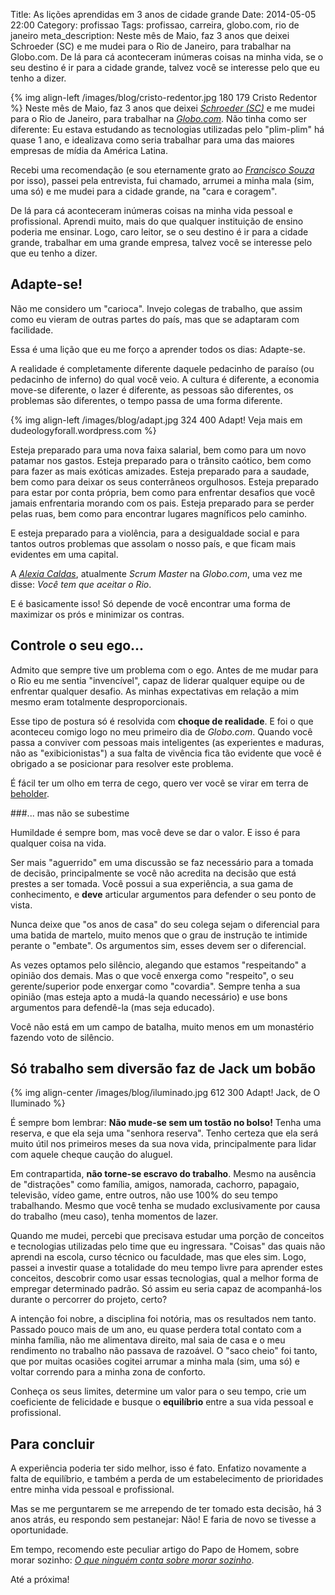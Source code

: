 Title: As lições aprendidas em 3 anos de cidade grande
Date: 2014-05-05 22:00
Category: profissao
Tags: profissao, carreira, globo.com, rio de janeiro
meta_description: Neste mês de Maio, faz 3 anos que deixei Schroeder (SC) e me mudei para o Rio de Janeiro, para trabalhar na Globo.com. De lá para cá aconteceram inúmeras coisas na minha vida, se o seu destino é ir para a cidade grande, talvez você se interesse pelo que eu tenho a dizer.


{% img align-left /images/blog/cristo-redentor.jpg 180 179 Cristo Redentor %}
Neste mês de Maio, faz 3 anos que deixei *[Schroeder (SC)][1]* e me mudei para
o Rio de Janeiro, para trabalhar na *[Globo.com][2]*. Não tinha como ser
diferente: Eu estava estudando as tecnologias utilizadas pelo "plim-plim" há 
quase 1 ano, e idealizava como seria trabalhar para uma das maiores empresas 
de mídia da América Latina.

<!-- PELICAN_END_SUMMARY -->

Recebi uma recomendação (e sou eternamente grato ao *[Francisco Souza][3]* por 
isso), passei pela entrevista, fui chamado, arrumei a minha mala (sim, uma só) 
e me mudei para a cidade grande, na "cara e coragem".

De lá para cá aconteceram inúmeras coisas na minha vida pessoal e profissional. 
Aprendi muito, mais do que qualquer instituição de ensino poderia me ensinar. 
Logo, caro leitor, se o seu destino é ir para a cidade grande, trabalhar em 
uma grande empresa, talvez você se interesse pelo que eu tenho a dizer.


Adapte-se!
----------

Não me considero um "carioca". Invejo colegas de trabalho, que assim como eu 
vieram de outras partes do país, mas que se adaptaram com facilidade.

Essa é uma lição que eu me forço a aprender todos os dias: Adapte-se.

A realidade é completamente diferente daquele pedacinho de paraíso (ou 
pedacinho de inferno) do qual você veio. A cultura é diferente, a economia 
move-se diferente, o lazer é diferente, as pessoas são diferentes, os 
problemas são diferentes, o tempo passa de uma forma diferente.

{% img align-left /images/blog/adapt.jpg 324 400 Adapt! Veja mais em dudeologyforall.wordpress.com %}

Esteja preparado para uma nova faixa salarial, bem como para um novo patamar 
nos gastos. Esteja preparado para o trânsito caótico, bem como para fazer as 
mais exóticas amizades. Esteja preparado para a saudade, bem como para deixar
os seus conterrâneos orgulhosos. Esteja preparado para estar por conta 
própria, bem como para enfrentar desafios que você jamais enfrentaria morando 
com os pais. Esteja preparado para se perder pelas ruas, bem como para 
encontrar lugares magníficos pelo caminho.

E esteja preparado para a violência, para a desigualdade social e para tantos 
outros problemas que assolam o nosso país, e que ficam mais evidentes em uma 
capital.

A *[Alexia Caldas][4]*, atualmente *Scrum Master* na *Globo.com*, uma vez me 
disse: *Você tem que aceitar o Rio*.

E é basicamente isso! Só depende de você encontrar uma forma de maximizar os 
prós e minimizar os contras.


Controle o seu ego...
---------------------

Admito que sempre tive um problema com o ego. Antes de me mudar para o Rio eu 
me sentia "invencível", capaz de liderar qualquer equipe ou de  enfrentar 
qualquer desafio. As minhas expectativas em relação a mim mesmo eram 
totalmente desproporcionais.

Esse tipo de postura só é resolvida com **choque de realidade**. E foi o que 
aconteceu comigo logo no meu primeiro dia de *Globo.com*. Quando você passa a 
conviver com pessoas mais inteligentes (as experientes e maduras, não as 
"exibicionistas") a sua falta de vivência fica tão evidente que você é 
obrigado a se posicionar para resolver este problema.

É fácil ter um olho em terra de cego, quero ver você se virar em terra 
de [beholder][5].


###... mas não se subestime

Humildade é sempre bom, mas você deve se dar o valor. E isso é para qualquer 
coisa na vida.

Ser mais "aguerrido" em uma discussão se faz necessário para a tomada de 
decisão, principalmente se você não acredita na decisão que está prestes a ser 
tomada. Você possui a sua experiência, a sua gama de conhecimento, e **deve** 
articular argumentos para defender o seu ponto de vista.

Nunca deixe que "os anos de casa" do seu colega sejam o diferencial para uma
batida de martelo, muito menos que o grau de instrução te 
intimide perante o "embate". Os argumentos sim, esses devem ser o diferencial.

As vezes optamos pelo silêncio, alegando que estamos "respeitando" a opinião 
dos demais. Mas o que você enxerga como "respeito", o seu gerente/superior 
pode enxergar como "covardia". Sempre tenha a sua opinião (mas esteja apto a 
mudá-la quando necessário) e use bons argumentos para defendê-la (mas seja 
educado).

Você não está em um campo de batalha, muito menos em um monastério fazendo 
voto de silêncio.


Só trabalho sem diversão faz de Jack um bobão
---------------------------------------------

{% img align-center /images/blog/iluminado.jpg 612 300 Adapt! Jack, de O Iluminado %}

É sempre bom lembrar: **Não mude-se sem um tostão no bolso!** Tenha uma 
reserva, e que ela seja uma "senhora reserva". Tenho certeza que ela será 
muito útil nos primeiros meses da sua nova vida, principalmente para lidar 
com aquele cheque caução do aluguel.

Em contrapartida, **não torne-se escravo do trabalho**. Mesmo na ausência 
de "distrações" como família, amigos, namorada, cachorro, papagaio, televisão, 
vídeo game, entre outros, não use 100% do seu tempo trabalhando. Mesmo que 
você tenha se mudado exclusivamente por causa do trabalho (meu caso), tenha 
momentos de lazer.

Quando me mudei, percebi que precisava estudar uma porção de conceitos e 
tecnologias utilizadas pelo time que eu ingressara. "Coisas" das quais não 
aprendi na escola, curso técnico ou faculdade, mas que eles sim. Logo, passei 
a investir quase a totalidade do meu tempo livre para aprender estes 
conceitos, descobrir como usar essas tecnologias, qual a melhor forma de 
empregar determinado padrão. Só assim eu seria capaz de acompanhá-los durante 
o percorrer do projeto, certo?

A intenção foi nobre, a disciplina foi notória, mas os resultados nem tanto.
Passado pouco mais de um ano, eu quase perdera total contato com a minha família, não me 
alimentava direito, mal saia de casa e o meu rendimento no trabalho não 
passava de razoável. O "saco cheio" foi tanto, que por muitas ocasiões 
cogitei arrumar a minha mala (sim, uma só) e voltar correndo para a minha 
zona de conforto.

Conheça os seus limites, determine um valor para o seu tempo, crie um 
coeficiente de felicidade e busque o **equilíbrio** entre a sua vida pessoal e 
profissional.


Para concluir
-------------

A experiência poderia ter sido melhor, isso é fato. Enfatizo novamente a 
falta de equilíbrio, e também a perda de um estabelecimento de prioridades 
entre minha vida pessoal e profissional.

Mas se me perguntarem se me arrependo de ter tomado esta decisão, há 3 anos 
atrás, eu respondo sem pestanejar: Não! E faria de novo se tivesse a 
oportunidade.

Em tempo, recomendo este peculiar artigo do Papo de Homem, sobre morar 
sozinho: [*O que ninguém conta sobre morar sozinho*][6].

Até a próxima!


  [1]: http://pt.wikipedia.org/wiki/Schroeder "Conheça SC!"
  [2]: http://globo.com "Uma das maiores empresas de mídia da América Latina"
  [3]: https://twitter.com/franciscosouza "Siga o Chico no Twitter"
  [4]: https://twitter.com/alexiacaldas "Siga a Alexia no Twitter"
  [5]: http://pt.wikipedia.org/wiki/Beholder "No RPG, você nunca irá querer se deparar com um Beholder"
  [6]: http://papodehomem.com.br/o-que-ninguem-conta-sobre-morar-sozinho/ "O que ninguém conta sobre morar sozinho"
